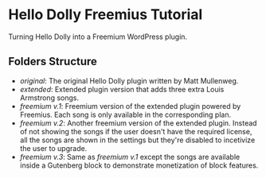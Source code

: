 # Hello Dolly Freemius Tutorial
Turning Hello Dolly into a Freemium WordPress plugin.

## Folders Structure
- *original*: The original Hello Dolly plugin written by Matt Mullenweg.
- *extended*: Extended plugin version that adds three extra Louis Armstrong songs.
- *freemium v.1*: Freemium version of the extended plugin powered by Freemius. Each song is only available in the corresponding plan.
- *freemium v.2*: Another freemium version of the extended plugin. Instead of not showing the songs if the user doesn't have the required license, all the songs are shown in the settings but they're disabled to incetivize the user to upgrade.
- *freemium v.3*: Same as *freemium v.1* except the songs are available inside a Gutenberg block to demonstrate monetization of block features.
